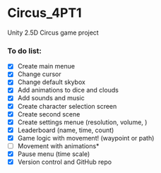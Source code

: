 # Circus_4PT1
Unity 2.5D Circus game project

### To do list:
- [x] Create main menue
- [x] Change cursor
- [x] Change default skybox
- [x] Add animations to dice and clouds
- [x] Add sounds and music
- [x] Create character selection screen
- [x] Create second scene
- [x] Create settings menue (resolution, volume, )
- [x] Leaderboard (name, time, count)
- [x] Game logic with movement! (waypoint or path)
- [ ] Movement with animations*
- [x] Pause menu (time scale)
- [x] Version control and GitHub repo